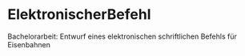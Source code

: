 # ElektronischerBefehl
Bachelorarbeit: Entwurf eines elektronischen schriftlichen Befehls für Eisenbahnen
